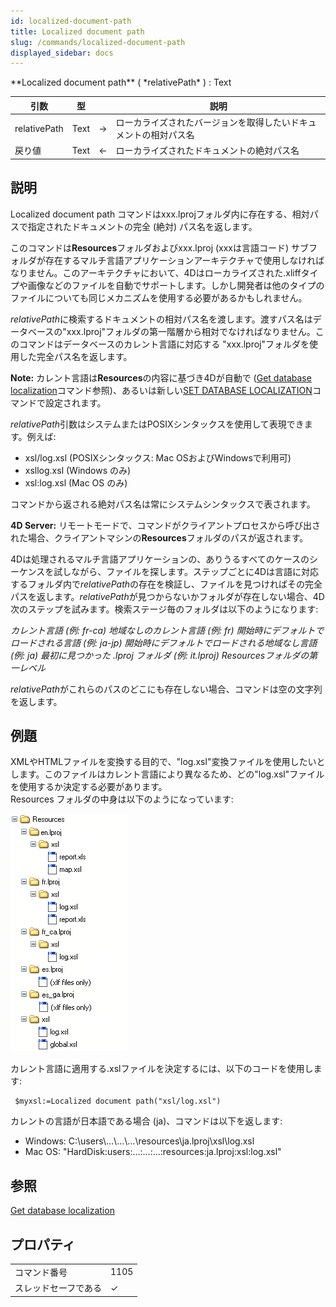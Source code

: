 ```yaml
---
id: localized-document-path
title: Localized document path
slug: /commands/localized-document-path
displayed_sidebar: docs
---
```


<!--REF #_command_.Localized document path.Syntax-->**Localized document path** ( *relativePath* ) : Text<!-- END REF-->
<!--REF #_command_.Localized document path.Params-->
| 引数 | 型 |  | 説明 |
| --- | --- | --- | --- |
| relativePath | Text | &#8594;  | ローカライズされたバージョンを取得したいドキュメントの相対パス名 |
| 戻り値 | Text | &#8592; | ローカライズされたドキュメントの絶対パス名 |

<!-- END REF-->

## 説明 

<!--REF #_command_.Localized document path.Summary-->Localized document path コマンドはxxx.<!-- END REF-->lprojフォルダ内に存在する、相対パスで指定されたドキュメントの完全 (絶対) パス名を返します。

このコマンドは**Resources**フォルダおよびxxx.lproj (xxxは言語コード) サブフォルダが存在するマルチ言語アプリケーションアーキテクチャで使用しなければなりません。このアーキテクチャにおいて、4Dはローカライズされた.xliffタイプや画像などのファイルを自動でサポートします。しかし開発者は他のタイプのファイルについても同じメカニズムを使用する必要があるかもしれません。

*relativePath*に検索するドキュメントの相対パス名を渡します。渡すパス名はデータベースの"xxx.lproj"フォルダの第一階層から相対でなければなりません。このコマンドはデータベースのカレント言語に対応する "xxx.lproj"フォルダを使用した完全パス名を返します。

**Note:** カレント言語は**Resources**の内容に基づき4Dが自動で ([Get database localization](get-database-localization.md "Get database localization")コマンド参照)、あるいは新しい[SET DATABASE LOCALIZATION](set-database-localization.md "SET DATABASE LOCALIZATION")コマンドで設定されます。

*relativePath*引数はシステムまたはPOSIXシンタックスを使用して表現できます。例えば:

* xsl/log.xsl (POSIXシンタックス: Mac OSおよびWindowsで利用可)
* xsllog.xsl (Windows のみ)
* xsl:log.xsl (Mac OS のみ)

コマンドから返される絶対パス名は常にシステムシンタックスで表されます。

**4D Server:** リモートモードで、コマンドがクライアントプロセスから呼び出された場合、クライアントマシンの**Resources**フォルダのパスが返されます。

4Dは処理されるマルチ言語アプリケーションの、ありうるすべてのケースのシーケンスを試しながら、ファイルを探します。ステップごとに4Dは言語に対応するフォルダ内で*relativePath*の存在を検証し、ファイルを見つければその完全パスを返します。*relativePath*が見つからないかフォルダが存在しない場合、4D次のステップを試みます。検索ステージ毎のフォルダは以下のようになります:

*カレント言語 (例: fr-ca)* 
 *地域なしのカレント言語 (例: fr)* 
 *開始時にデフォルトでロードされる言語 (例: ja-jp)* 
 *開始時にデフォルトでロードされる地域なし言語 (例: ja)* 
 *最初に見つかった .lproj フォルダ (例: it.lproj)* 
 *Resourcesフォルダの第一レベル*

*relativePath*がこれらのパスのどこにも存在しない場合、コマンドは空の文字列を返します。

## 例題 

XMLやHTMLファイルを変換する目的で、"log.xsl"変換ファイルを使用したいとします。このファイルはカレント言語により異なるため、どの"log.xsl"ファイルを使用するか決定する必要があります。  
Resources フォルダの中身は以下のようになっています:

![](../assets/en/commands/pict162129.en.png)

カレント言語に適用する.xslファイルを決定するには、以下のコードを使用します:

```4d
 $myxsl:=Localized document path("xsl/log.xsl")
```

カレントの言語が日本語である場合 (ja)、コマンドは以下を返します:

* Windows: C:\\users\\…\\…\\…\\resources\\ja.lproj\\xsl\\log.xsl
* Mac OS: "HardDisk:users:…:…:…:resources:ja.lproj:xsl:log.xsl"

## 参照 

[Get database localization](get-database-localization.md)  

## プロパティ

|  |  |
| --- | --- |
| コマンド番号 | 1105 |
| スレッドセーフである | &check; |


